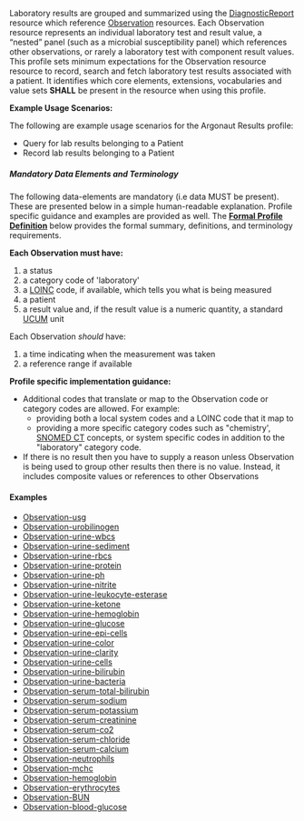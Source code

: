 Laboratory results are grouped and summarized using the [DiagnosticReport] resource which reference [Observation] resources.  Each Observation resource represents an individual laboratory test and result value, a “nested” panel (such as a microbial susceptibility panel) which references other observations, or rarely a laboratory test with component result values. This profile sets minimum expectations for the Observation resource resource to record, search and fetch laboratory test results associated with a patient.  It identifies which core elements, extensions, vocabularies and value sets **SHALL** be present in the resource when using this profile.

**Example Usage Scenarios:**

The following are example usage scenarios for the Argonaut Results profile:

-   Query for lab results belonging to a Patient
-   Record lab results belonging to a Patient

##### Mandatory Data Elements and Terminology


The following data-elements are mandatory (i.e data MUST be present). These are presented below in a simple human-readable explanation.  Profile specific guidance and examples are provided as well.  The [**Formal Profile Definition**](#profile) below provides the  formal summary, definitions, and  terminology requirements.  

**Each Observation must have:**

1.   a status
1.   a category code of 'laboratory'
1.   a [LOINC] code, if available, which tells you what is being measured
1.   a patient
1.   a result value and, if the result value is a numeric quantity, a standard [UCUM] unit


Each Observation *should* have:

1.   a time indicating when the measurement was taken
1.   a reference range if available


**Profile specific implementation guidance:**

* Additional codes that translate or map to the Observation code or category codes are allowed.  For example:
   -  providing both a local system codes and a LOINC code that it map to
   -  providing a more specific category codes such as "chemistry', [SNOMED CT] concepts, or system specific codes in addition to the "laboratory" category code.
* If there is no result then you have to supply a reason unless Observation is being used to group other results then there is no value. Instead, it includes composite values or references to other Observations

#### Examples

- [Observation-usg](Observation-usg.html)
- [Observation-urobilinogen](Observation-urobilinogen.html)
- [Observation-urine-wbcs](Observation-urine-wbcs.html)
- [Observation-urine-sediment](Observation-urine-sediment.html)
- [Observation-urine-rbcs](Observation-urine-rbcs.html)
- [Observation-urine-protein](Observation-urine-protein.html)
- [Observation-urine-ph](Observation-urine-ph.html)
- [Observation-urine-nitrite](Observation-urine-nitrite.html)
- [Observation-urine-leukocyte-esterase](Observation-urine-leukocyte-esterase.html)
- [Observation-urine-ketone](Observation-urine-ketone.html)
- [Observation-urine-hemoglobin](Observation-urine-hemoglobin.html)
- [Observation-urine-glucose](Observation-urine-glucose.html)
- [Observation-urine-epi-cells](Observation-urine-epi-cells.html)
- [Observation-urine-color](Observation-urine-color.html)
- [Observation-urine-clarity](Observation-urine-clarity.html)
- [Observation-urine-cells](Observation-urine-cells.html)
- [Observation-urine-bilirubin](Observation-urine-bilirubin.html)
- [Observation-urine-bacteria](Observation-urine-bacteria.html)
- [Observation-serum-total-bilirubin](Observation-serum-total-bilirubin.html)
- [Observation-serum-sodium](Observation-serum-sodium.html)
- [Observation-serum-potassium](Observation-serum-potassium.html)
- [Observation-serum-creatinine](Observation-serum-creatinine.html)
- [Observation-serum-co2](Observation-serum-co2.html)
- [Observation-serum-chloride](Observation-serum-chloride.html)
- [Observation-serum-calcium](Observation-serum-calcium.html)
- [Observation-neutrophils](Observation-neutrophils.html)
- [Observation-mchc](Observation-mchc.html)
- [Observation-hemoglobin](Observation-hemoglobin.html)
- [Observation-erythrocytes](Observation-erythrocytes.html)
- [Observation-BUN](Observation-BUN.html)
- [Observation-blood-glucose](Observation-blood-glucose.html)

 [SNOMED CT]: http://snomed.info/sct
  [Observation Value Absent Reason]: http://hl7.org/fhir/valueset-observation-valueabsentreason.html
  [UCUM]: http://unitsofmeasure.org
  [LOINC]: http://loinc.org
[Observation]:  http://hl7.org/fhir/observation.html
[DiagnosticReport]:  http://hl7.org/fhir/diagnosticreport.html
